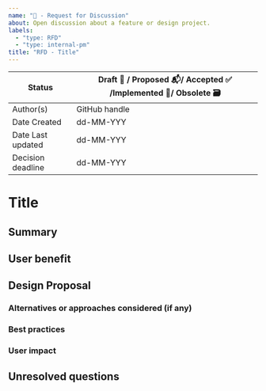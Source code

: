 ```yaml
---
name: "👀 - Request for Discussion"
about: Open discussion about a feature or design project.
labels:
  - "type: RFD"
  - "type: internal-pm"
title: "RFD - Title"
---
```


<!-- Example of when and how to create a RFD or RFC (request for comments) -->
<!-- https://gitpod.notion.site/Decision-Making-RFCs-eb4a57f3a34f40f1afbd95e05322af70 -->

| Status       | Draft 🚧 / Proposed 📬/ Accepted ✅ /Implemented 🚀/ Obsolete 🗃 |
|--------------|----------------------------------------|
| Author(s)    | GitHub handle |
| Date Created | dd-MM-YYY |
| Date Last updated | dd-MM-YYY |
| Decision deadline | dd-MM-YYY |

# Title

## Summary
<!-- What are we trying to solve here?  Try and make this concise-->

## User benefit
<!-- How will users (or other contributors) benefit from this work? What would be the headline in the release notes or blog post? -->

## Design Proposal
<!--This is the meat of the document, where you explain your proposal.

Explain the design in enough detail for somebody familiar with the project to understand. Include examples of how the feature/implementation will work. Feel free to add schematics, drawings or other supporting visual material.  -->

### Alternatives or approaches considered (if any)
<!-- Make sure to discuss the relative merits of alternatives to your proposal. -->

### Best practices
<!-- Does this proposal change best practices for some aspect of using/developing JupyterLab or other project? How will these changes be communicated/enforced?
 -->

### User impact
<!-- What are the user-facing changes? How will this feature be rolled out? -->

## Unresolved questions
<!-- Seed this with open questions you require feedback on from the RFD process. -->